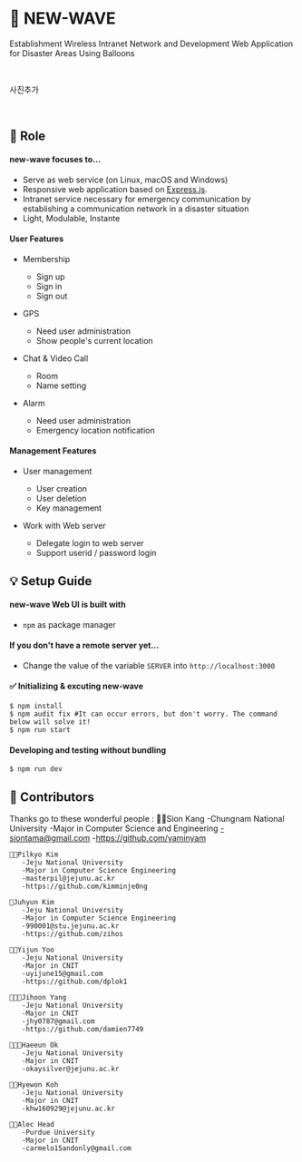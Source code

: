 # 🚀 NEW-WAVE

Establishment Wireless Intranet Network and Development Web Application for Disaster Areas  Using Balloons

</br>

사진추가

</br>

## 📌 Role

#### new-wave focuses to...

 * Serve as web service (on Linux, macOS and Windows)
 * Responsive web application based on [Express.js](https://expressjs.com).
 * Intranet service necessary for emergency communication by establishing a communication network in a disaster situation
 * Light, Modulable, Instante


#### User Features
 * Membership
    * Sign up
    * Sign in
    * Sign out

 * GPS
    * Need user administration
    * Show people's current location

 * Chat & Video Call
    * Room
    * Name setting

* Alarm
   * Need user administration
   * Emergency location notification


#### Management Features
 * User management
    * User creation
    * User deletion
    * Key management

 * Work with Web server
    * Delegate login to web server
    * Support userid / password login


## 💡 Setup Guide


#### new-wave Web UI is built with
 * `npm` as package manager

#### If you don't have a remote server yet...
 * Change the value of the variable `SERVER` into `http://localhost:3000`


#### ✅ Initializing & excuting new-wave

```shell
$ npm install
$ npm audit fix #It can occur errors, but don't worry. The command below will solve it!
$ npm run start
```

#### Developing and testing without bundling

```
$ npm run dev
```

## 🤩 Contributors

Thanks go to these wonderful people :
    👩‍💻Sion Kang
       -Chungnam National University
       -Major in Computer Science and Engineering
       -siontama@gmail.com
       -https://github.com/yaminyam
       
    🎅🏻Pilkyo Kim
       -Jeju National University
       -Major in Computer Science Engineering
       -masterpil@jejunu.ac.kr
       -https://github.com/kimminje0ng
      
    👰Juhyun Kim
       -Jeju National University
       -Major in Computer Science Engineering
       -990001@stu.jejunu.ac.kr
       -https://github.com/zihos
       
    👩‍🚀Yijun Yoo
       -Jeju National University
       -Major in CNIT
       -uyijune15@gmail.com
       -https://github.com/dplok1
    
    👨🏻‍🦱Jihoon Yang
       -Jeju National University
       -Major in CNIT
       -jhy0787@gmail.com
       -https://github.com/damien7749
    
    👨🏻‍💼Haeeun Ok
       -Jeju National University
       -Major in CNIT
       -okaysilver@jejunu.ac.kr
    
    🧔🏻Hyewon Koh
       -Jeju National University
       -Major in CNIT
       -khw160929@jejunu.ac.kr
       
    🧔🏻Alec Head
       -Purdue University
       -Major in CNIT
       -carmelo15andonly@gmail.com 
